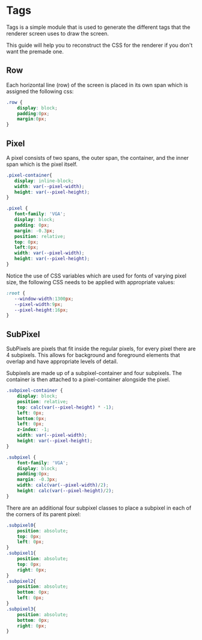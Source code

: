 # Tags

Tags is a simple module that is used to generate the different tags that the renderer screen uses to draw the screen.

This guide will help you to reconstruct the CSS for the renderer if you don't want the premade one.

## Row

Each horizontal line (row) of the screen is placed in its own span which is assigned the following css:

```css
.row {
    display: block;
    padding:0px;
    margin:0px;
}
```

## Pixel
 A pixel consists of two spans, the outer span, the container, and the inner span which is the pixel itself.

 ```css
.pixel-container{
    display: inline-block;
    width: var(--pixel-width);
    height: var(--pixel-height);
}

.pixel { 
    font-family: 'VGA';
    display: block;
    padding: 0px;
    margin: -0.3px;
    position: relative;
    top: 0px;
    left:0px;
    width: var(--pixel-width);
    height: var(--pixel-height);
}
 ```

 Notice the use of CSS variables which are used for fonts of varying pixel size, the following CSS needs to be applied with appropriate values:

 ```css
:root {
    --window-width:1300px;
    --pixel-width:9px;
    --pixel-height:16px;
}
 ```

## SubPixel

SubPixels are pixels that fit inside the regular pixels, for every pixel there are 4 subpixels. This allows for background and foreground elements that overlap and have appropriate levels of detail.

Subpixels are made up of a subpixel-container and four subpixels. The container is then attached to a pixel-container alongside the pixel.

```css
.subpixel-container { 
    display: block;
    position: relative;
    top: calc(var(--pixel-height) * -1);
    left: 0px;
    bottom:0px;
    left: 0px;
    z-index: -1;
    width: var(--pixel-width);
    height: var(--pixel-height);
}

.subpixel {
    font-family: 'VGA';
    display: block;
    padding:0px;
    margin: -0.3px;
    width: calc(var(--pixel-width)/2);
    height: calc(var(--pixel-height)/2);
}

```

There are an additional four subpixel classes to place a subpixel in each of the corners of its parent pixel:

```css
.subpixel0{
    position: absolute;
    top: 0px;
    left: 0px;
}
.subpixel1{
    position: absolute;
    top: 0px;
    right: 0px;
}
.subpixel2{
    position: absolute;
    bottom: 0px;
    left: 0px;
}
.subpixel3{
    position: absolute;
    bottom: 0px;
    right: 0px;
}
```
